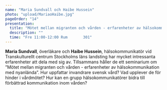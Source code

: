 ```yaml
---
name: "Maria Sundvall och Haibe Hussein"
photo: "upload/MariaoHaibe.jpg" 
pageOrder: "14"
presentation:
  title: "Mötet mellan migranten och vården - erfarenheter av hälsokommunikation med nyanlända"
  description: ""
  time: "Fre 11:00-12:00 Rum       301"
---
```


**Maria Sundvall**, överläkare och **Haibe Hussein**, hälsokommunikatör vid Transkulturellt centrum Stockholms läns landsting har mycket intressanta erfarenheter att dela med sig av. Tillsammans håller de ett seminarium om ”Mötet mellan migranten och vården - erfarenheter av hälsokommunikation med nyanlända”. Hur uppfattar invandrare svensk vård? Vad upplever de för hinder i vårdmötet? Hur kan en grupp hälsokommunikatörer bidra till förbättrad kommunikation inom vården?